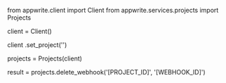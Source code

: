 from appwrite.client import Client
from appwrite.services.projects import Projects

client = Client()

client
    .set_project('')

projects = Projects(client)

result = projects.delete_webhook('[PROJECT_ID]', '[WEBHOOK_ID]')
